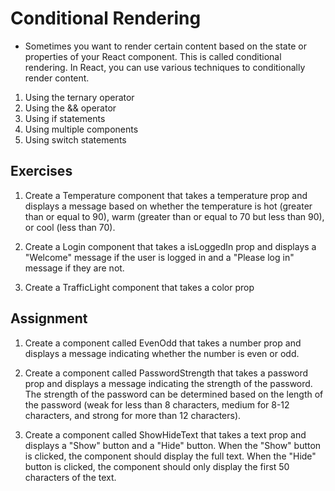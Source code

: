 # Conditional Rendering

- Sometimes you want to render certain content based on the state or properties of your React component. This is called conditional rendering. In React, you can use various techniques to conditionally render content.

1. Using the ternary operator
2. Using the && operator
3. Using if statements
4. Using multiple components
5. Using switch statements

## Exercises

1. Create a Temperature component that takes a temperature prop and displays a message based on whether the temperature is hot (greater than or equal to 90), warm (greater than or equal to 70 but less than 90), or cool (less than 70).

2. Create a Login component that takes a isLoggedIn prop and displays a "Welcome" message if the user is logged in and a "Please log in" message if they are not.

3. Create a TrafficLight component that takes a color prop

## Assignment

1. Create a component called EvenOdd that takes a number prop and displays a message indicating whether the number is even or odd.

2. Create a component called PasswordStrength that takes a password prop and displays a message indicating the strength of the password. The strength of the password can be determined based on the length of the password (weak for less than 8 characters, medium for 8-12 characters, and strong for more than 12 characters).

3. Create a component called ShowHideText that takes a text prop and displays a "Show" button and a "Hide" button. When the "Show" button is clicked, the component should display the full text. When the "Hide" button is clicked, the component should only display the first 50 characters of the text.

